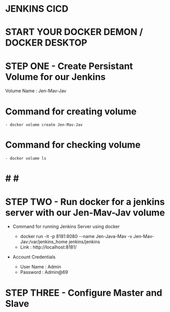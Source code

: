 # JENKINS CICD
# START YOUR DOCKER DEMON / DOCKER DESKTOP


# STEP ONE - Create Persistant Volume for our Jenkins
Volume Name : Jen-Mav-Jav

# Command for creating volume
    - docker volume create Jen-Mav-Jav
# Command for checking volume
    - docker volume ls 

# # # #

# STEP TWO - Run docker for a jenkins server with our Jen-Mav-Jav volume
- Command for running Jenkins Server using docker
    - docker run -it -p 8181:8080 --name Jen-Java-Mav -v Jen-Mav-Jav:/var/jenkins_home jenkins/jenkins 
    - Link : http://localhost:8181/

- Account Credentials
    - User Name : Admin
    - Password  : Admin@69

# STEP THREE - Configure Master and Slave